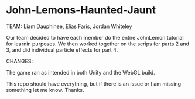 # John-Lemons-Haunted-Jaunt
TEAM: Liam Dauphinee, Elias Faris, Jordan Whiteley

Our team decided to have each member do the entire JohnLemon tutorial for learnin purposes. We then worked together on the scrips for parts 2 and 3, and did individual particle effects for part 4.

CHANGES: 

The game ran as intended in both Unity and the WebGL build.

This repo should have everything, but if there is an issue or I am missing something let me know. Thanks.
